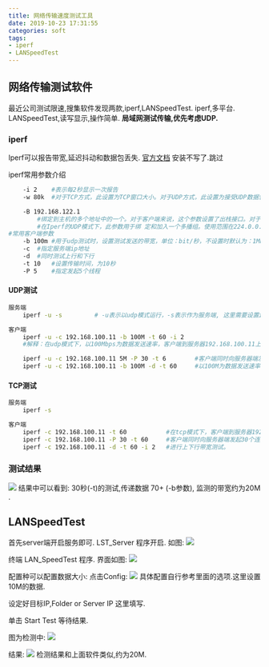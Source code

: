 ```yaml
---
title: 网络传输速度测试工具
date: 2019-10-23 17:31:55
categories: soft
tags:
- iperf
- LANSpeedTest
---
```


## 网络传输测试软件
 最近公司测试限速,搜集软件发现两款,iperf,LANSpeedTest.
 iperf,多平台.
 LANSpeedTest,读写显示,操作简单.
 **局域网测试传输,优先考虑UDP.**

### iperf

Iperf可以报告带宽,延迟抖动和数据包丢失.
[官方文档](https://iperf.fr/iperf-doc.php)
安装不写了.跳过

iperf常用参数介绍
```bash
	-i 2	#表示每2秒显示一次报告
	-w 80k	#对于TCP方式，此设置为TCP窗口大小。对于UDP方式，此设置为接受UDP数据包的缓冲区大小，限制可以接受数据包的最大值

	-B 192.168.122.1	
		#绑定到主机的多个地址中的一个。对于客户端来说，这个参数设置了出栈接口。对于服务器端来说，这个参数设置入栈接口。这个参数只用于具有多网络接口的主机。
		#在Iperf的UDP模式下，此参数用于绑 定和加入一个多播组。使用范围在224.0.0.0至239.255.255.255的多播地址
#常用客户端参数
	-b 100m	#用于udp测试时，设置测试发送的带宽，单位：bit/秒，不设置时默认为：1Mbit/秒
	-c 	#指定服务端ip地址
	-d 	#同时测试上行和下行
	-t 10	#设置传输时间，为10秒	
	-P 5	#指定发起5个线程
```

#### UDP测试
```bash
服务端
	iperf -u -s 		# -u表示以udp模式运行，-s表示作为服务端, 这里需要设置ip

客户端
	iperf -u -c 192.168.100.11 -b 100M -t 60 -i 2
	#解释：在udp模式下，以100Mbps为数据发送速率，客户端到服务器192.168.100.11上传带宽测试，测试时间为60秒

	iperf -u -c 192.168.100.11 5M -P 30 -t 6		#客户端同时向服务器端发起30个连接线程，以5Mbps为数据发送速率
	iperf -u -c 192.168.100.11 -b 100M -d -t 60 	#以100M为数据发送速率，进行上下行带宽测试
```


#### TCP测试

```bash
服务端
	iperf -s

客户端
	iperf -c 192.168.100.11 -t 60			#在tcp模式下，客户端到服务器192.168.100.11上传带宽测试，测试时间为60秒。 
	iperf -c 192.168.100.11 -P 30 -t 60		#客户端同时向服务器端发起30个连接线程。 
	iperf -c 192.168.100.11 -d -t 60 -i 2	#进行上下行带宽测试。
```

### 测试结果

![](https://s2.ax1x.com/2019/10/24/KNIyt0.png)
结果中可以看到:
30秒(-t)的测试,传递数据 70+ (-b参数), 监测的带宽约为20M .


## LANSpeedTest

首先server端开启服务即可.
LST_Server 程序开启.
如图:
![](https://s2.ax1x.com/2019/10/24/KNIskq.png)

终端
LAN_SpeedTest 程序.
界面如图:
![](https://s2.ax1x.com/2019/10/24/KNID7n.png)

配置种可以配置数据大小:
点击Config:
![](https://s2.ax1x.com/2019/10/24/KNI6hV.png)
具体配置自行参考里面的选项.这里设置10M的数据.

设定好目标IP,Folder or Server IP 这里填写.

单击 Start Test 等待结果.

图为检测中:
![](https://s2.ax1x.com/2019/10/24/KNIgpT.png)


结果:
![](https://s2.ax1x.com/2019/10/24/KNID7n.png)
检测结果和上面软件类似,约为20M.
